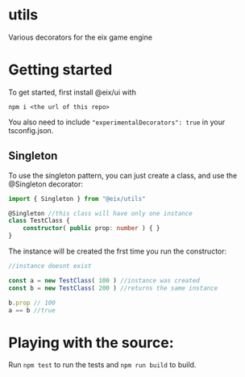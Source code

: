 # utils
Various decorators for the eix game engine

# Getting started
To get started, first install @eix/ui with

```
npm i <the url of this repo>
```

You also need to include `"experimentalDecorators": true` in your tsconfig.json.


## Singleton
To use the singleton pattern, you can just create a class, and use the @Singleton decorator:

```ts
import { Singleton } from "@eix/utils"

@Singleton //this class will have only one instance
class TestClass {
    constructor( public prop: number ) { }
}
```

The instance will be created the frst time you run the constructor:
```ts
//instance doesnt exist

const a = new TestClass( 100 ) //instance was created
const b = new TestClass( 200 ) //returns the same instance

b.prop // 100
a == b //true
```
# Playing with the source:
Run `npm test` to run the tests and `npm run build` to build.






